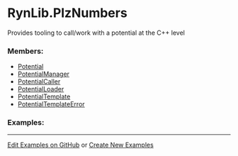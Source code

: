 # <a id="RynLib.PlzNumbers">RynLib.PlzNumbers</a>
    
Provides tooling to call/work with a potential at the C++ level

### Members:

  - [Potential](PlzNumbers/Potential/Potential.md)
  - [PotentialManager](PlzNumbers/PotentialManager/PotentialManager.md)
  - [PotentialCaller](PlzNumbers/PotentialCaller/PotentialCaller.md)
  - [PotentialLoader](PlzNumbers/PotentialLoader/PotentialLoader.md)
  - [PotentialTemplate](PlzNumbers/PotentialTemplator/PotentialTemplate.md)
  - [PotentialTemplateError](PlzNumbers/PotentialTemplator/PotentialTemplateError.md)

### Examples:



___

[Edit Examples on GitHub](https://github.com/McCoyGroup/References/edit/gh-pages/Documentation/examples/RynLib/PlzNumbers.md) or 
[Create New Examples](https://github.com/McCoyGroup/References/new/gh-pages/?filename=Documentation/examples/RynLib/PlzNumbers.md)